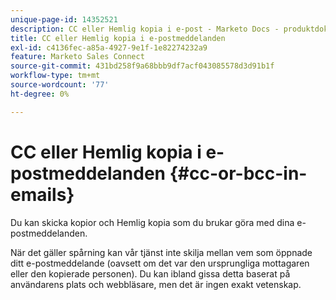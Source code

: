 ```yaml
---
unique-page-id: 14352521
description: CC eller Hemlig kopia i e-post - Marketo Docs - produktdokumentation
title: CC eller Hemlig kopia i e-postmeddelanden
exl-id: c4136fec-a85a-4927-9e1f-1e82274232a9
feature: Marketo Sales Connect
source-git-commit: 431bd258f9a68bbb9df7acf043085578d3d91b1f
workflow-type: tm+mt
source-wordcount: '77'
ht-degree: 0%

---
```


# CC eller Hemlig kopia i e-postmeddelanden {#cc-or-bcc-in-emails}

Du kan skicka kopior och Hemlig kopia som du brukar göra med dina e-postmeddelanden.

När det gäller spårning kan vår tjänst inte skilja mellan vem som öppnade ditt e-postmeddelande (oavsett om det var den ursprungliga mottagaren eller den kopierade personen). Du kan ibland gissa detta baserat på användarens plats och webbläsare, men det är ingen exakt vetenskap.
